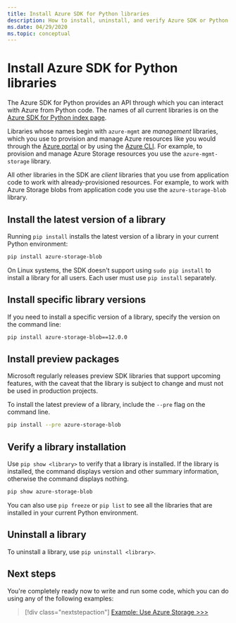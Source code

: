 ```yaml
---
title: Install Azure SDK for Python libraries
description: How to install, uninstall, and verify Azure SDK or Python libraries using pip. Includes details on installing specific versions and preview packages.
ms.date: 04/29/2020
ms.topic: conceptual
---
```


# Install Azure SDK for Python libraries

The Azure SDK for Python provides an API through which you can interact with Azure from Python code. The names of all current libraries is on the [Azure SDK for Python index page](https://azure.github.io/azure-sdk/releases/latest/all/python.html).

Libraries whose names begin with `azure-mgmt` are *management* libraries, which you use to provision and manage Azure resources like you would through the [Azure portal](https://portal.azure.com) or by using the [Azure CLI](/cli/azure/install-azure-cli). For example, to provision and manage Azure Storage resources you use the `azure-mgmt-storage` library.

All other libraries in the SDK are *client* libraries that you use from application code to work with already-provisioned resources. For example, to work with Azure Storage blobs from application code you use the `azure-storage-blob` library.

## Install the latest version of a library

Running `pip install` installs the latest version of a library in your current Python environment:

```bash
pip install azure-storage-blob
```

On Linux systems, the SDK doesn't support using `sudo pip install` to install a library for all users. Each user must use `pip install` separately.

## Install specific library versions

If you need to install a specific version of a library, specify the version on the command line:

```bash
pip install azure-storage-blob==12.0.0
```

## Install preview packages

Microsoft regularly releases preview SDK libraries that support upcoming features, with the caveat that the library is subject to change and must not be used in production projects.

To install the latest preview of a library, include the `--pre` flag on the command line.

```bash
pip install --pre azure-storage-blob
```

## Verify a library installation

Use `pip show <library>` to verify that a library is installed. If the library is installed, the command displays version and other summary information, otherwise the command displays nothing.

```bash
pip show azure-storage-blob
```

You can also use `pip freeze` or `pip list` to see all the libraries that are installed in your current Python environment.

## Uninstall a library

To uninstall a library, use `pip uninstall <library>`.

## Next steps

You're completely ready now to write and run some code, which you can do using any of the following examples:

> [!div class="nextstepaction"]
> [Example: Use Azure Storage >>>](azure-sdk-example-storage.md)
